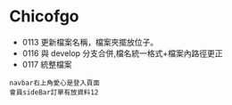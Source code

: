 # Chicofgo

- 0113 更新檔案名稱，檔案夾擺放位子。
- 0116 與 develop 分支合併,檔名統一格式+檔案內路徑更正
- 0117 統整檔案

```
navbar右上角愛心是登入頁面
會員sideBar訂單有放資料12
```
